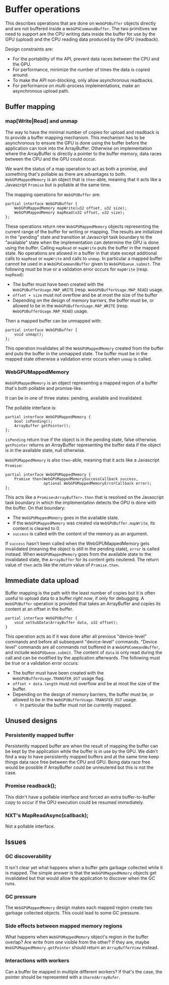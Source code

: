 # Buffer operations

This describes operations that are done on `WebGPUBuffer` objects directly and are not buffered inside a `WebGPUCommandBuffer`.
The two primitives we need to support are the CPU writing data inside the buffer for use by the GPU (upload) and the CPU reading data produced by the GPU (readback).

Design constraints are:

 - For the portability of the API, prevent data races between the CPU and the GPU.
 - For performance, minimize the number of times the data is copied around.
 - To make the API non-blocking, only allow asynchronous readbacks.
 - For performance on multi-process implementations, make an asynchronous upload path.

## Buffer mapping

### map[Write|Read] and unmap

The way to have the minimal number of copies for upload and readback is to provide a buffer mapping mechanism.
This mechanism has to be asynchronous to ensure the GPU is done using the buffer before the application can look into the ArrayBuffer.
Otherwise on implementation where the ArrayBuffer is directly a pointer to the buffer memory, data races between the CPU and the GPU could occur.

We want the status of a map operation to act as both a promise, and something that's pollable as there are advantages to both.
`WebGPUMappedMemory` is an object that is `then`-able, meaning that it acts like a Javascript `Promise` but is pollable at the same time.

The mapping operations for `WebGPUBuffer` are:

```
partial interface WebGPUBuffer {
    WebGPUMappedMemory mapWrite(u32 offset, u32 size);
    WebGPUMappedMemory mapRead(u32 offset, u32 size);
};
```

These operations return new `WebGPUMappedMemory` objects representing the current range of the buffer for writing or mapping.
The results are initialized in the "pending" state and transition at Javascript task boundary to the "available" state when the implementation can determine the GPU is done using the buffer.
Calling `mapRead` or `mapWrite` puts the buffer in the mapped state.
No operations are allowed in a buffer in that state except additional calls to `mapRead` or `mapWrite` and calls to `unmap`.
In particular a mapped buffer cannot be used in a `WebGPUCommandBuffer` given to `WebGPUQueue.submit`.
The following must be true or a validation error occurs for `mapWrite` (resp. `mapRead`):

 - The buffer must have been created with the `WebGPUBufferUsage.MAP_WRITE` (resp. `WebGPUBufferUsage.MAP_READ`) usage.
 - `offset + size` must not overflow and be at most the size of the buffer
 - Depending on the design of memory barriers, the buffer must be, or allowed to be in the `WebGPUBufferUsage.MAP_WRITE` (resp. `WebGPUBufferUsage.MAP_READ`) usage.

Then a mapped buffer can be unmapped with:

```
partial interface WebGPUBuffer {
    void unmap();
};
```

This operation invalidates all the `WebGPUMappedMemory` created from the buffer and puts the buffer in the unmapped state.
The buffer must be in the mapped state otherwise a validation error occurs when `unmap` is called.

### WebGPUMappedMemory

`WebGPUMappedMemory` is an object representing a mapped region of a buffer that's both pollable and promise-like.

It can be in one of three states: pending, available and invalidated.

The pollable interface is:

```
partial interface WebGPUMappedMemory {
    bool isPending();
    ArrayBuffer getPointer();
};
```

`isPending` return true if the object is in the pending state, false otherwise.
`getPointer` returns an ArrayBuffer representing the buffer data if the object is in the available state, null otherwise.

`WebGPUMappedMemory` is also `then`-able, meaning that it acts like a Javascript `Promise`:

```
partial interface WebGPUMappedMemory {
    Promise then(WebGPUMappedMemorySuccessCallback success,
                 optional WebGPUMappedMemoryErrorCallback error);
};
```

This acts like a `Promise<ArrayBuffer>.then` that is resolved on the Javascript task boundary in which the implementation detects the GPU is done with the buffer.
On that boundary:

 - The `WebGPUMappedMemory` goes in the available state.
 - If the `WebGPUMappedMemory` was created via `WebGPUBuffer.mapWrite`, its content is cleared to 0.
 - `success` is called with the content of the memory as an argument.

If `success` hasn't been called when the WebGPUMappedMemory gets invalidated (meaning the object is still in the pending state), `error` is called instead. When `WebGPUMappedMemory` goes from the available state to the invalidated state, the `ArrayBuffer` for its content gets neutered. The return value of `then` acts like the return value of `Promise.then`.

## Immediate data upload

Buffer mapping is the path with the least number of copies but it is often useful to upload data to a buffer *right now*, if only for debugging.
A `WebGPUBuffer` operation is provided that takes an ArrayBuffer and copies its content at an offset in the buffer.

```
partial interface WebGPUBuffer {
    void setSubData(ArrayBuffer data, u32 offset);
}
```

This operation acts as if it was done after all previous "device-level" commands and before all subsequent "device-level" commands.
"Device level" commands are all commands not buffered in a `WebGPUCommandBuffer`, and include `WebGPUQueue.submit`.
The content of `data` is only read during the call and can be modified by the application afterwards.
The following must be true or a validation error occurs:

 - The buffer must have been created with the `WebGPUBufferUsage.TRANSFER_DST` usage flag.
 - `offset + data.length` must not overflow and be at most the size of the buffer.
 - Depending on the design of memory barriers, the buffer must be, or allowed to be in the `WebGPUBufferUsage.TRANSFER_DST` usage.
   - In particular the buffer must not be currently mapped.

## Unused designs

### Persistently mapped buffer

Persistently mapped buffer are when the result of mapping the buffer can be kept by the application while the buffer is in use by the GPU.
We didn't find a way to have persistently mapped buffers and at the same time keep things data race free between the CPU and GPU.
Being data race free would be possible if ArrayBuffer could be unneutered but this is not the case.

### Promise<ArrayBuffer> readback();

This didn't have a pollable interface and forced an extra buffer-to-buffer copy to occur if the GPU execution could be resumed immediately.

### NXT's MapReadAsync(callback);

Not a pollable interface.

## Issues

### GC discoverability

It isn't clear yet what happens when a buffer gets garbage collected while it is mapped.
The simple answer is that the `WebGPUMappedMemory` objects get invalidated but that would allow the application to discover when the GC runs.

### GC pressure

The `WebGPUMappedMemory` design makes each mapped region create two garbage collected objects. This could lead to some GC pressure.

### Side effects between mapped memory regions

What happens when `WebGPUMappedMemory` object's region in the buffer overlap?
Are write from one visible from the other?
If they are, maybe `WebGPUMappedMemory.getPointer` should return an `ArrayBufferView` instead.

### Interactions with workers

Can a buffer be mapped in multiple different workers?
If that's the case, the pointer should be represented with a `SharedArrayBufer`.
